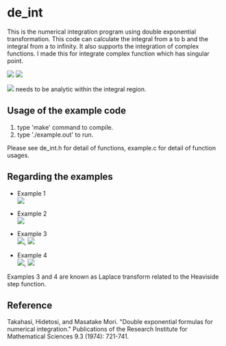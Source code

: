 # de_int
This is the numerical integration program using double exponential transformation. 
This code can calculate the integral from a to b and the integral from a to infinity.
It also supports the integration of complex functions.
I made this for integrate complex function which has singular point.

<img src="https://latex.codecogs.com/gif.latex?I=\int_a^bf(x)\,dx">  
<img src="https://latex.codecogs.com/gif.latex?I=\int_a^{\infty}f(x)\,dx">  

<img src="https://latex.codecogs.com/gif.latex?f(x)"> needs to be analytic within the integral region.  


## Usage of the example code
 1. type 'make' command to compile.
 2. type './example.out' to run.
 
Please see de_int.h for detail of functions, example.c for detail of function usages.


## Regarding the examples
- Example 1  
  <img src="https://latex.codecogs.com/gif.latex?I=\int_a^b\frac{1}{\cos^2(x)}\,dx=\tan(b)-\tan(a)">
  
- Example 2  
  <img src="https://latex.codecogs.com/gif.latex?I=\int_a^b\exp(ix)\,dx=-i(\exp(ib)-\exp(ia))">
  
- Example 3  
  <img src="https://latex.codecogs.com/gif.latex?I(s)=\int_0^{\infty}\exp(-sx)\,dx=\frac{1}{s}">, 
  <img src="https://latex.codecogs.com/gif.latex?s>0">

- Example 4  
  <img src="https://latex.codecogs.com/gif.latex?I(s)=\int_0^{\infty}x\exp(-sx)\,dx=\frac{1}{s^2}">, 
  <img src="https://latex.codecogs.com/gif.latex?\Re{s}>0">

Examples 3 and 4 are known as Laplace transform related to the Heaviside step function.


## Reference
Takahasi, Hidetosi, and Masatake Mori. "Double exponential formulas for numerical integration." Publications of the Research Institute for Mathematical Sciences 9.3 (1974): 721-741.
